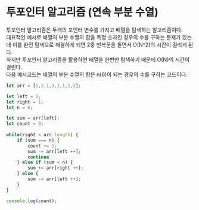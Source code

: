 # 투포인터 알고리즘 (연속 부분 수열)

투포인터 알고리즘은 두개의 포인터 변수를 가지고 배열을 탐색하는 알고리즘이다.<br>
대표적인 예시로 배열의 부분 수열의 합을 특정 숫자인 경우의 수를 구하는 문제가 있는데 이를 완전 탐색으로 해결하게 되면 2중 반복문을 돌면서 O(N^2)의 시간이 걸리게 된다.<br>
하지만 투포인터 알고리즘을 활용하면 배열을 한번만 탐색하기 때문에 O(N)의 시간이 걸린다.<br>
다음 예시코드는 배열의 부분 수열의 합은 n(6)이 되는 경우의 수를 구하는 코드이다.

```js
let arr = [1,2,1,3,1,1,1,2];

let left = 0;
let right = 1;
let n = 6;

let sum = arr[left];
let count = 0;
    
while(right < arr.length) {
    if (sum === n) {
        count += 1;
        sum -= arr[left ++];
        continue
    } else if (sum < n) {
        sum += arr[right ++];
    } else {
        sum -= arr[left ++];
    }
}

console.log(count);
```